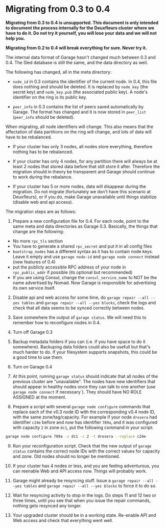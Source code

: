 # Migrating from 0.3 to 0.4

**Migrating from 0.3 to 0.4 is unsupported. This document is only intended to document the process internally for the Deuxfleurs cluster where we have to do it. Do not try it yourself, you will lose your data and we will not help you.**

**Migrating from 0.2 to 0.4 will break everything for sure. Never try it.**

The internal data format of Garage hasn't changed much between 0.3 and 0.4.
The Sled database is still the same, and the data directory as well.

The following has changed, all in the meta directory:

- `node_id` in 0.3 contains the identifier of the current node. In 0.4, this file does nothing and should be deleted. It is replaced by `node_key` (the secret key) and `node_key.pub` (the associated public key). A node's identifier on the ring is its public key.

- `peer_info` in 0.3 contains the list of peers saved automatically by Garage. The format has changed and it is now stored in `peer_list` (`peer_info` should be deleted).

When migrating, all node identifiers will change. This also means that the affectation of data partitions on the ring will change, and lots of data will have to be rebalanced.

- If your cluster has only 3 nodes, all nodes store everything, therefore nothing has to be rebalanced.

- If your cluster has only 4 nodes, for any partition there will always be at least 2 nodes that stored data before that still store it after. Therefore the migration should in theory be transparent and Garage should continue to work during the rebalance.

- If your cluster has 5 or more nodes, data will disappear during the migration. Do not migrate (fortunately we don't have this scenario at Deuxfleurs), or if you do, make Garage unavailable until things stabilize (disable web and api access).


The migration steps are as follows:

1. Prepare a new configuration file for 0.4. For each node, point to the same meta and data directories as Garage 0.3. Basically, the things that change are the following:

  - No more `rpc_tls` section
  - You have to generate a shared `rpc_secret` and put it in all config files
  - `bootstrap_nodes` has a different syntax as it has to contain node keys. Leave it empty and use `garage node-id` and `garage node connect` instead (new features of 0.4)
  - put the publicly accessible RPC address of your node in `rpc_public_addr` if possible (its optional but recommended)
  - If you are using Consul, change the `consul_service_name` to NOT be the name advertised by Nomad. Now Garage is responsible for advertising its own service itself.

2. Disable api and web access for some time, do `garage repair --all --yes tables` and `garage repair --all --yes blocks`, check the logs and check that all data seems to be synced correctly between nodes.

3. Save somewhere the output of `garage status`. We will need this to remember how to reconfigure nodes in 0.4.

4. Turn off Garage 0.3

5. Backup metadata folders if you can (i.e. if you have space to do it somewhere). Backuping data folders could also be usefull but that's much harder to do. If your filesystem supports snapshots, this could be a good time to use them.

6. Turn on Garage 0.4

7. At this point, running `garage status` should indicate that all nodes of the previous cluster are "unavailable". The nodes have new identifiers that should appear in healthy nodes once they can talk to one another (use `garage node connect` if necessary`). They should have NO ROLE ASSIGNED at the moment.

8. Prepare a script with several `garage node configure` commands that replace each of the v0.3 node ID with the corresponding v0.4 node ID, with the same zone/tag/capacity. For example if your node `drosera` had identifier `c24e` before and now has identifier `789a`, and it was configured with capacity `2` in zone `dc1`, put the following command in your script:

```bash
garage node configure 789a -z dc1 -c 2 -t drosera --replace c24e
```

9. Run your reconfiguration script. Check that the new output of `garage status` contains the correct node IDs with the correct values for capacity and zone. Old nodes should no longer be mentioned.

10. If your cluster has 4 nodes or less, and you are feeling adventurous, you can reenable Web and API access now. Things will probably work.

11. Garage might already be resyncing stuff. Issue a `garage repair --all --yes tables` and `garage repair --all --yes blocks` to force it to do so.

12. Wait for resyncing activity to stop in the logs. Do steps 11 and 12 two or three times, until you see that when you issue the repair commands, nothing gets resynced any longer.

13. Your upgraded cluster should be in a working state. Re-enable API and Web access and check that everything went well.

